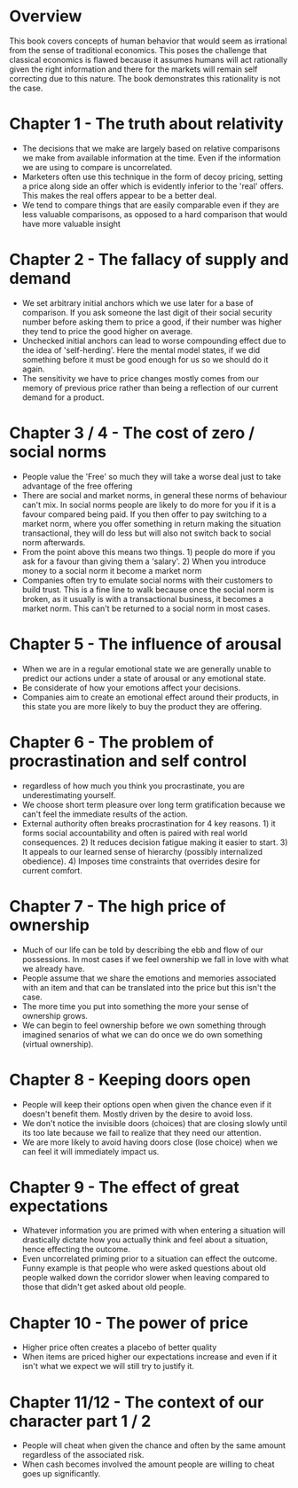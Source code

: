 # Overview

This book covers concepts of human behavior that would seem as irrational from the sense of traditional economics. This poses the challenge that classical economics is flawed because it assumes humans will act rationally given the right information and there for the markets will remain self correcting due to this nature. The book demonstrates this rationality is not the case.

# Chapter 1 - The truth about relativity

- The decisions that we make are largely based on relative comparisons we make from available information at the time. Even if the information we are using to compare is uncorrelated.
- Marketers often use this technique in the form of decoy pricing, setting a price along side an offer which is evidently inferior to the 'real' offers. This makes the real offers appear to be a better deal.
- We tend to compare things that are easily comparable even if they are less valuable comparisons, as opposed to a hard comparison that would have more valuable insight

# Chapter 2 - The fallacy of supply and demand

- We set arbitrary initial anchors which we use later for a base of comparison. If you ask someone the last digit of their social security number before asking them to price a good, if their number was higher they tend to price the good higher on average.
- Unchecked initial anchors can lead to worse compounding effect due to the idea of 'self-herding'. Here the mental model states, if we did something before it must be good enough for us so we should do it again.
- The sensitivity we have to price changes mostly comes from our memory of previous price rather than being a reflection of our current demand for a product.

# Chapter 3 / 4 - The cost of zero / social norms

- People value the 'Free' so much they will take a worse deal just to take advantage of the free offering
- There are social and market norms, in general these norms of behaviour can't mix. In social norms people are likely to do more for you if it is a favour compared being paid. If you then offer to pay switching to a market norm, where you offer something in return making the situation transactional, they will do less but will also not switch back to social norm afterwards.
- From the point above this means two things. 1) people do more if you ask for a favour than giving them a 'salary'. 2) When you introduce money to a social norm it become a market norm
- Companies often try to emulate social norms with their customers to build trust. This is a fine line to walk because once the social norm is broken, as it usually is with a transactional business, it becomes a market norm. This can't be returned to a social norm in most cases.

# Chapter 5 - The influence of arousal 

- When we are in a regular emotional state we are generally unable to predict our actions under a state of arousal or any emotional state.
- Be considerate of how your emotions affect your decisions.
- Companies aim to create an emotional effect around their products, in this state you are more likely to buy the product they are offering.

# Chapter 6 - The problem of procrastination and self control

- regardless of how much you think you procrastinate, you are underestimating yourself.
- We choose short term pleasure over long term gratification because we can't feel the immediate results of the action.
- External authority often breaks procrastination for 4 key reasons. 1) it forms social accountability and often is paired with real world consequences. 2) It reduces decision fatigue making it easier to start. 3) It appeals to our learned sense of hierarchy (possibly internalized obedience). 4) Imposes time constraints that overrides desire for current comfort.

# Chapter 7 - The high price of ownership

- Much of our life can be told by describing the ebb and flow of our possessions. In most cases if we feel ownership we fall in love with what we already have.
- People assume that we share the emotions and memories associated with an item and that can be translated into the price but this isn't the case.
- The more time you put into something the more your sense of ownership grows.
- We can begin to feel ownership before we own something through imagined senarios of what we can do once we do own something (virtual ownership).

# Chapter 8 - Keeping doors open

- People will keep their options open when given the chance even if it doesn't benefit them. Mostly driven by the desire to avoid loss.
- We don't notice the invisible doors (choices) that are closing slowly until its too late because we fail to realize that they need our attention. 
- We are more likely to avoid having doors close (lose choice) when we can feel it will immediately impact us.

# Chapter 9 - The effect of great expectations

- Whatever information you are primed with when entering a situation will drastically dictate how you actually think and feel about a situation, hence effecting the outcome.
- Even uncorrelated priming prior to a situation can effect the outcome. Funny example is that people who were asked questions about old people walked down the corridor slower when leaving compared to those that didn't get asked about old people.

# Chapter 10 - The power of price

- Higher price often creates a placebo of better quality
- When items are priced higher our expectations increase and even if it isn't what we expect we will still try to justify it.

# Chapter 11/12 - The context of our character part 1 / 2

- People will cheat when given the chance and often by the same amount regardless of the associated risk.
- When cash becomes involved the amount people are willing to cheat goes up significantly.
